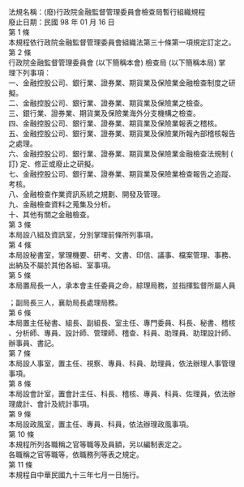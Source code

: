 法規名稱：(廢)行政院金融監督管理委員會檢查局暫行組織規程  
廢止日期：民國 98 年 01 月 16 日  
第 1 條  
本規程依行政院金融監督管理委員會組織法第三十條第一項規定訂定之。  
第 2 條  
行政院金融監督管理委員會 (以下簡稱本會) 檢查局 (以下簡稱本局) 掌  
理下列事項：  
一、金融控股公司、銀行業、證券業、期貨業及保險業金融檢查制度之研  
擬。  
二、金融控股公司、銀行業、證券業、期貨業及保險業之檢查。  
三、銀行業、證券業、期貨業及保險業海外分支機構之檢查。  
四、金融控股公司、銀行業、證券業、期貨業及保險業報表之稽核。  
五、金融控股公司、銀行業、證券業、期貨業及保險業所報內部稽核報告  
之處理。  
六、金融控股公司、銀行業、證券業、期貨業及保險業金融檢查法規制 (  
訂) 定、修正或廢止之研擬。  
七、金融控股公司、銀行業、證券業、期貨業及保險業檢查報告之追蹤、  
考核。  
八、金融檢查作業資訊系統之規劃、開發及管理。  
九、金融檢查資料之蒐集及分析。  
十、其他有關之金融檢查。  
第 3 條  
本局設八組及資訊室，分別掌理前條所列事項。  
第 4 條  
本局設秘書室，掌理機要、研考、文書、印信、議事、檔案管理、事務、  
出納及不屬於其他各組、室事項。  
第 5 條  
本局置局長一人，承本會主任委員之命，綜理局務，並指揮監督所屬人員  


；副局長三人，襄助局長處理局務。  
第 6 條  
本局置主任秘書、組長、副組長、室主任、專門委員、科長、秘書、稽核  
、分析師、專員、設計師、管理師、稽查、科員、助理員、助理設計師、  
辦事員、書記。  
第 7 條  
本局設人事室，置主任、視察、專員、科員、助理員，依法辦理人事管理  
事項。  
第 8 條  
本局設會計室，置會計主任、科長、稽核、專員、科員、佐理員，依法辦  
理歲計、會計及統計事項。  
第 9 條  
本局設政風室，置主任、專員、科員，依法辦理政風事項。  
第 10 條  
本規程所列各職稱之官等職等及員額，另以編制表定之。  
各職稱之官等職等，依職務列等表之規定。  
第 11 條  
本規程自中華民國九十三年七月一日施行。  



